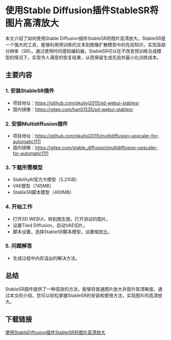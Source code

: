 # 使用Stable Diffusion插件StableSR将图片高清放大

本文介绍了如何使用Stable Diffusion插件StableSR将图片高清放大。StableSR是一个强大的工具，能够利用预训练的文本到图像扩散模型中的先验知识，实现盲超分辨率（SR）。通过使用时间感知编码器，StableSR可以在不改变预训练合成模型的情况下，实现令人满意的恢复结果，从而保留生成先验并最小化训练成本。

## 主要内容

### 1. 安装StableSR插件
- 项目地址：https://github.com/pkuliyi2015/sd-webui-stablesr
- 国内镜像：https://gitee.com/han51535/sd-webui-stablesr

### 2. 安装Multidiffusion插件
- 项目地址：https://github.com/pkuliyi2015/multidiffusion-upscaler-for-automatic1111
- 国内镜像：https://gitee.com/stable_diffusion/multidiffusion-upscaler-for-automatic1111

### 3. 下载所需模型
- StabilityAI官方大模型（5.21GB）
- VAE模型（745MB）
- StableSR脚本模型（400MB）

### 4. 开始工作
- 打开SD WEBUI，转到图生图，打开测试的图片。
- 设置Tiled Diffusion，启动VAE切片。
- 脚本设置，选择StableSR脚本模型，设置缩放比。

### 5. 问题解答
- 生成过程中内存溢出的解决方法。

## 总结
StableSR插件提供了一种高效的方法，能够将普通图片放大并提升其清晰度。通过本文的介绍，您可以轻松掌握StableSR的安装和使用方法，实现图片的高清放大。

## 下载链接

[使用StableDiffusion插件StableSR将图片高清放大](https://pan.quark.cn/s/2c333777e9ae)